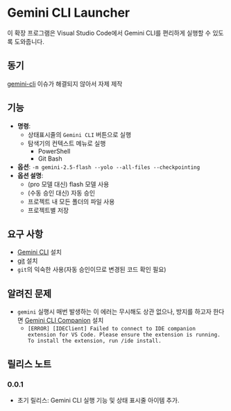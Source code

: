 # Gemini CLI Launcher

이 확장 프로그램은 Visual Studio Code에서 Gemini CLI를 편리하게 실행할 수 있도록 도와줍니다.

## 동기

[gemini-cli](https://github.com/google-gemini/gemini-cli/issues/7289) 이슈가 해결되지 않아서 자제 제작

## 기능

- **명령**:
  - 상태표시줄의 `Gemini CLI` 버튼으로 실행
  - 탐색기의 컨텍스트 메뉴로 실행
    - PowerShell
    - Git Bash
- **옵션**: `-m gemini-2.5-flash --yolo --all-files --checkpointing`
- **옵션 설명**:
  - (pro 모델 대신) flash 모델 사용
  - (수동 승인 대신) 자동 승인
  - 프로젝트 내 모든 폴더의 파일 사용
  - 프로젝트별 저장

## 요구 사항

- [Gemini CLI](https://github.com/google-gemini/gemini-cli) 설치
- [git](https://git-scm.com/downloads) 설치
- `git`의 익숙한 사용(자동 승인이므로 변경된 코드 확인 필요)

## 알려진 문제

- `gemini` 실행시 매번 발생하는 이 에러는 무시해도 상관 없으나, 방지를 하고자 한다면 [Gemini CLI Companion](https://marketplace.visualstudio.com/items?itemName=Google.gemini-cli-vscode-ide-companion) 설치
  - `[ERROR] [IDEClient] Failed to connect to IDE companion extension for VS Code. Please ensure the extension is running. To install the extension, run /ide install.`

## 릴리스 노트

### 0.0.1

- 초기 릴리스: Gemini CLI 실행 기능 및 상태 표시줄 아이템 추가.
